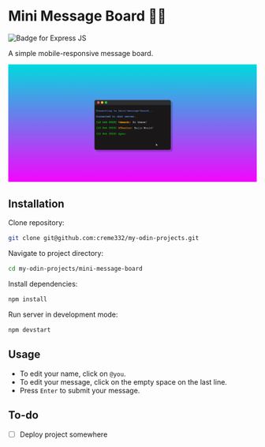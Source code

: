 # Mini Message Board 👩‍💻
![Badge for Express JS](https://img.shields.io/badge/Express%20js-000000?style=for-the-badge&logo=express&logoColor=whit)

A simple mobile-responsive message board.

![GIF of website](website.gif)

## Installation
Clone repository:
```bash
git clone git@github.com:creme332/my-odin-projects.git
```

Navigate to project directory:
```bash
cd my-odin-projects/mini-message-board
```

Install dependencies:
```bash
npm install
```

Run server in development mode:
```bash
npm devstart
```
## Usage
- To edit your name, click on `@you`.
- To edit your message, click on the empty space on the last line.
- Press `Enter` to submit your message.

## To-do
- [ ] Deploy project somewhere